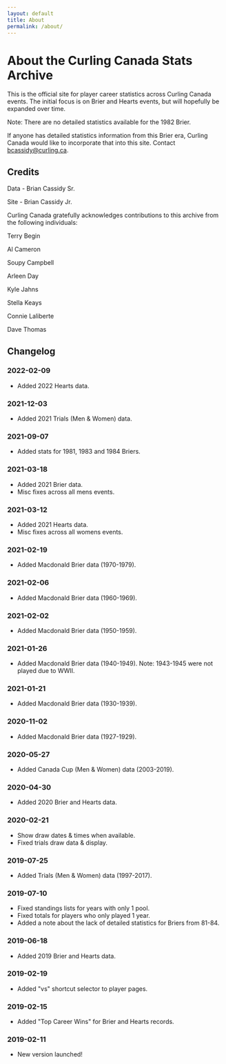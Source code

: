 ```yaml
---
layout: default
title: About
permalink: /about/
---
```


# About the Curling Canada Stats Archive

This is the official site for player career statistics across Curling Canada events. The initial focus is on Brier and Hearts events, but will hopefully be expanded over time.

Note: There are no detailed statistics available for the 1982 Brier.

If anyone has detailed statistics information from this Brier era, Curling Canada would like to incorporate that into this site. Contact <a href="mailto:bcassidy@curling.ca">bcassidy@curling.ca</a>.

## Credits

Data - Brian Cassidy Sr.

Site - Brian Cassidy Jr.

Curling Canada gratefully acknowledges contributions to this archive from the following individuals:

Terry Begin

Al Cameron

Soupy Campbell

Arleen Day

Kyle Jahns

Stella Keays

Connie Laliberte

Dave Thomas

## Changelog

### 2022-02-09

 * Added 2022 Hearts data.

### 2021-12-03

 * Added 2021 Trials (Men & Women) data.

### 2021-09-07

 * Added stats for 1981, 1983 and 1984 Briers.

### 2021-03-18

 * Added 2021 Brier data.
 * Misc fixes across all mens events.

### 2021-03-12

 * Added 2021 Hearts data.
 * Misc fixes across all womens events.

### 2021-02-19

 * Added Macdonald Brier data (1970-1979).

### 2021-02-06

 * Added Macdonald Brier data (1960-1969).

### 2021-02-02

 * Added Macdonald Brier data (1950-1959).

### 2021-01-26

 * Added Macdonald Brier data (1940-1949). Note: 1943-1945 were not played due to WWII.

### 2021-01-21

 * Added Macdonald Brier data (1930-1939).

### 2020-11-02

 * Added Macdonald Brier data (1927-1929).

### 2020-05-27

 * Added Canada Cup (Men & Women) data (2003-2019).

### 2020-04-30

 * Added 2020 Brier and Hearts data.

### 2020-02-21

 * Show draw dates & times when available.
 * Fixed trials draw data & display.

### 2019-07-25

 * Added Trials (Men & Women) data (1997-2017).

### 2019-07-10

 * Fixed standings lists for years with only 1 pool.
 * Fixed totals for players who only played 1 year.
 * Added a note about the lack of detailed statistics for Briers from 81-84.

### 2019-06-18

 * Added 2019 Brier and Hearts data.

### 2019-02-19

 * Added "vs" shortcut selector to player pages.

### 2019-02-15

 * Added "Top Career Wins" for Brier and Hearts records.

### 2019-02-11

 * New version launched!

